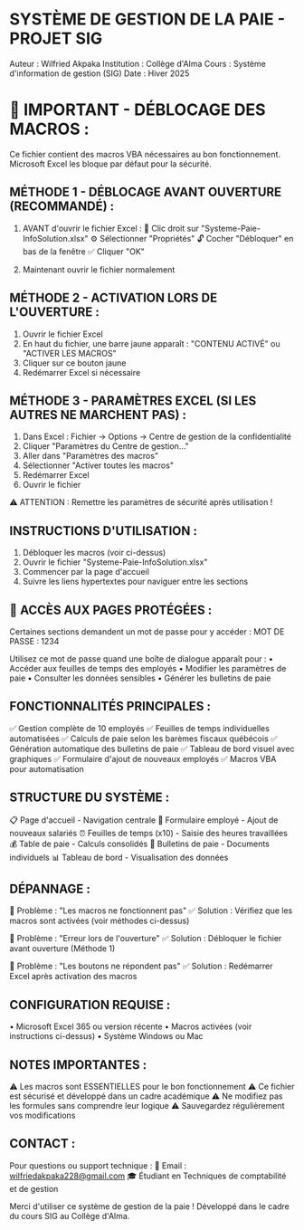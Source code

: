 SYSTÈME DE GESTION DE LA PAIE - PROJET SIG
==========================================

Auteur : Wilfried Akpaka
Institution : Collège d'Alma
Cours : Système d'information de gestion (SIG)
Date : Hiver 2025

🚨 IMPORTANT - DÉBLOCAGE DES MACROS :
====================================
Ce fichier contient des macros VBA nécessaires au bon fonctionnement.
Microsoft Excel les bloque par défaut pour la sécurité.

MÉTHODE 1 - DÉBLOCAGE AVANT OUVERTURE (RECOMMANDÉ) :
---------------------------------------------------
1. AVANT d'ouvrir le fichier Excel :
   📁 Clic droit sur "Systeme-Paie-InfoSolution.xlsx"
   ⚙️ Sélectionner "Propriétés"
   🔓 Cocher "Débloquer" en bas de la fenêtre
   ✅ Cliquer "OK"
   
2. Maintenant ouvrir le fichier normalement

MÉTHODE 2 - ACTIVATION LORS DE L'OUVERTURE :
--------------------------------------------
1. Ouvrir le fichier Excel
2. En haut du fichier, une barre jaune apparaît :
   "CONTENU ACTIVÉ" ou "ACTIVER LES MACROS"
3. Cliquer sur ce bouton jaune
4. Redémarrer Excel si nécessaire

MÉTHODE 3 - PARAMÈTRES EXCEL (SI LES AUTRES NE MARCHENT PAS) :
--------------------------------------------------------------
1. Dans Excel : Fichier → Options → Centre de gestion de la confidentialité
2. Cliquer "Paramètres du Centre de gestion..."
3. Aller dans "Paramètres des macros"
4. Sélectionner "Activer toutes les macros"
5. Redémarrer Excel
6. Ouvrir le fichier

⚠️ ATTENTION : Remettre les paramètres de sécurité après utilisation !

INSTRUCTIONS D'UTILISATION :
----------------------------
1. Débloquer les macros (voir ci-dessus)
2. Ouvrir le fichier "Systeme-Paie-InfoSolution.xlsx"
3. Commencer par la page d'accueil
4. Suivre les liens hypertextes pour naviguer entre les sections

🔐 ACCÈS AUX PAGES PROTÉGÉES :
------------------------------
Certaines sections demandent un mot de passe pour y accéder :
MOT DE PASSE : 1234

Utilisez ce mot de passe quand une boîte de dialogue apparaît pour :
• Accéder aux feuilles de temps des employés
• Modifier les paramètres de paie
• Consulter les données sensibles
• Générer les bulletins de paie

FONCTIONNALITÉS PRINCIPALES :
-----------------------------
✅ Gestion complète de 10 employés
✅ Feuilles de temps individuelles automatisées
✅ Calculs de paie selon les barèmes fiscaux québécois
✅ Génération automatique des bulletins de paie
✅ Tableau de bord visuel avec graphiques
✅ Formulaire d'ajout de nouveaux employés
✅ Macros VBA pour automatisation

STRUCTURE DU SYSTÈME :
---------------------
📋 Page d'accueil - Navigation centrale
👤 Formulaire employé - Ajout de nouveaux salariés
⏰ Feuilles de temps (x10) - Saisie des heures travaillées
💰 Table de paie - Calculs consolidés
📄 Bulletins de paie - Documents individuels
📊 Tableau de bord - Visualisation des données

DÉPANNAGE :
----------
🔴 Problème : "Les macros ne fonctionnent pas"
✅ Solution : Vérifiez que les macros sont activées (voir méthodes ci-dessus)

🔴 Problème : "Erreur lors de l'ouverture"
✅ Solution : Débloquer le fichier avant ouverture (Méthode 1)

🔴 Problème : "Les boutons ne répondent pas"
✅ Solution : Redémarrer Excel après activation des macros

CONFIGURATION REQUISE :
-----------------------
• Microsoft Excel 365 ou version récente
• Macros activées (voir instructions ci-dessus)
• Système Windows ou Mac

NOTES IMPORTANTES :
------------------
⚠️ Les macros sont ESSENTIELLES pour le bon fonctionnement
⚠️ Ce fichier est sécurisé et développé dans un cadre académique
⚠️ Ne modifiez pas les formules sans comprendre leur logique
⚠️ Sauvegardez régulièrement vos modifications

CONTACT :
---------
Pour questions ou support technique :
📧 Email : wilfriedakpaka228@gmail.com
🎓 Étudiant en Techniques de comptabilité et de gestion

Merci d'utiliser ce système de gestion de la paie !
Développé dans le cadre du cours SIG au Collège d'Alma.

